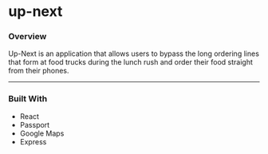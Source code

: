# up-next
### Overview
Up-Next is an application that allows users to bypass the long ordering lines that form at food trucks during the lunch rush and order their food straight from their phones.
- - -
### Built With
* React
* Passport
* Google Maps
* Express

